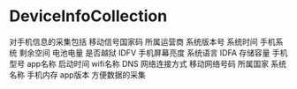 # DeviceInfoCollection
对手机信息的采集包括 移动信号国家码 所属运营商 系统版本号 系统时间 手机系统 剩余空间 电池电量 是否越狱 IDFV 手机屏幕亮度 系统语言 IDFA 存储容量 手机型号 app名称 启动时间 wifi名称 DNS 网络连接方式 移动网络号码 所属国家 系统名称 手机内存 app版本 方便数据的采集
